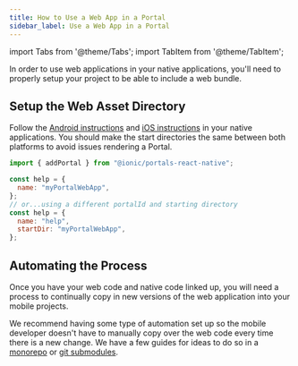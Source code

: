 ```yaml
---
title: How to Use a Web App in a Portal
sidebar_label: Use a Web App in a Portal
---
```


import Tabs from '@theme/Tabs';
import TabItem from '@theme/TabItem';

In order to use web applications in your native applications, you'll need to properly setup your project to be able to include a web bundle.

## Setup the Web Asset Directory

Follow the [Android instructions](../../for-android/how-to/pull-in-web-bundle) and [iOS instructions](../../for-iOS/how-to/pull-in-web-bundle.md) in your native applications. You should make the start directories the same between both platforms to avoid issues rendering a Portal.

```javascript
import { addPortal } from "@ionic/portals-react-native";

const help = {
  name: "myPortalWebApp",
};
// or...using a different portalId and starting directory
const help = {
  name: "help",
  startDir: "myPortalWebApp",
};
```

## Automating the Process

Once you have your web code and native code linked up, you will need a process to continually copy in new versions of the web application into your mobile projects.

We recommend having some type of automation set up so the mobile developer doesn't have to manually copy over the web code every time there is a new change. We have a few guides for ideas to do so in a [monorepo](../tutorials/monorepo-example) or [git submodules](https://git-scm.com/book/en/v2/Git-Tools-Submodules).

